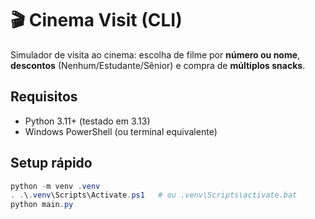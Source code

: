 # 🎬 Cinema Visit (CLI)

Simulador de visita ao cinema: escolha de filme por **número ou nome**, **descontos** (Nenhum/Estudante/Sênior) e compra de **múltiplos snacks**.

## Requisitos
- Python 3.11+ (testado em 3.13)
- Windows PowerShell (ou terminal equivalente)

## Setup rápido
```powershell
python -m venv .venv
. .\.venv\Scripts\Activate.ps1   # ou .venv\Scripts\activate.bat
python main.py
